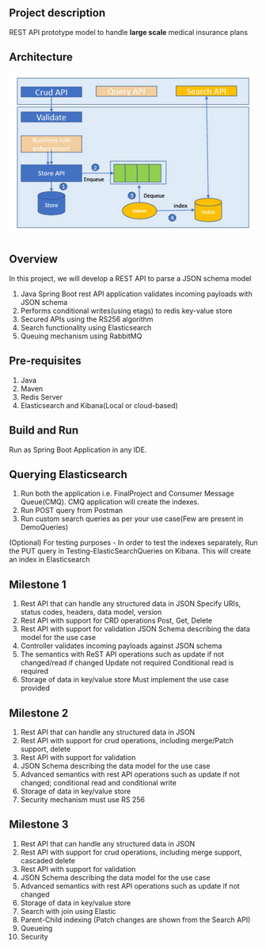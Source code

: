 ## Project description
REST API prototype model to handle **large scale** medical insurance plans

## Architecture  
![**Architecture**](https://github.com/jayanth-neu/medical-insurance-plans/blob/main/ArchitectureDiagram.jpg)


## Overview
In this project, we will develop a REST API to parse a JSON schema model
1. Java Spring Boot rest API application validates incoming payloads with JSON schema
2. Performs conditional writes(using etags) to redis key-value store
3. Secured APIs using the RS256 algorithm
4. Search functionality using Elasticsearch
5. Queuing mechanism using RabbitMQ
    
## Pre-requisites
1. Java
2. Maven 
3. Redis Server
4. Elasticsearch and Kibana(Local or cloud-based)

## Build and Run 
Run as Spring Boot Application in any IDE.

## Querying Elasticsearch
1. Run both the application i.e. FinalProject and Consumer Message Queue(CMQ). CMQ application will create the indexes.
2. Run POST query from Postman
3. Run custom search queries as per your use case(Few are present in DemoQueries)

(Optional) For testing purposes - In order to test the indexes separately, Run the PUT query in Testing-ElasticSearchQueries on Kibana. This will create an index in Elasticsearch

## Milestone 1
1. Rest API that can handle any structured data in JSON
Specify URIs, status codes, headers, data model, version
2. Rest API with support for CRD operations
    Post, Get, Delete
3. Rest API with support for validation
    JSON Schema describing the data model for the use case
4. Controller validates incoming payloads against JSON schema
5. The semantics with ReST API operations such as update if not changed/read if changed
    Update not required
    Conditional read is required
6. Storage of data in key/value store
    Must implement the use case provided

## Milestone 2
1. Rest API that can handle any structured data in JSON
2. Rest API with support for crud operations, including merge/Patch support,  delete
3. Rest API with support for validation
4. JSON Schema describing the data model for the use case
5. Advanced semantics with rest API operations such as update if not changed; conditional read and conditional write
6. Storage of data in key/value store
7. Security mechanism must use RS 256

## Milestone 3
1. Rest API that can handle any structured data in JSON
2. Rest API with support for crud operations, including merge support, cascaded delete
3. Rest API with support for validation
4. JSON Schema describing the data model for the use case
5. Advanced semantics with rest API operations such as update if not changed
6. Storage of data in key/value store
7. Search with join using Elastic
8. Parent-Child indexing
    (Patch changes are shown from the Search API)
9. Queueing
10. Security
